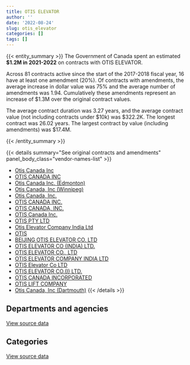 ```yaml
---
title: OTIS ELEVATOR
author: ''
date: '2022-08-24'
slug: otis_elevator
categories: []
tags: []
---
```


<script src="/rmarkdown-libs/htmlwidgets/htmlwidgets.js"></script>
<link href="/rmarkdown-libs/datatables-css/datatables-crosstalk.css" rel="stylesheet" />
<script src="/rmarkdown-libs/datatables-binding/datatables.js"></script>
<script src="/rmarkdown-libs/jquery/jquery-3.6.0.min.js"></script>
<link href="/rmarkdown-libs/dt-core-bootstrap/css/dataTables.bootstrap.min.css" rel="stylesheet" />
<link href="/rmarkdown-libs/dt-core-bootstrap/css/dataTables.bootstrap.extra.css" rel="stylesheet" />
<script src="/rmarkdown-libs/dt-core-bootstrap/js/jquery.dataTables.min.js"></script>
<script src="/rmarkdown-libs/dt-core-bootstrap/js/dataTables.bootstrap.min.js"></script>
<link href="/rmarkdown-libs/crosstalk/css/crosstalk.min.css" rel="stylesheet" />
<script src="/rmarkdown-libs/crosstalk/js/crosstalk.min.js"></script>
<script src="/rmarkdown-libs/htmlwidgets/htmlwidgets.js"></script>
<link href="/rmarkdown-libs/datatables-css/datatables-crosstalk.css" rel="stylesheet" />
<script src="/rmarkdown-libs/datatables-binding/datatables.js"></script>
<script src="/rmarkdown-libs/jquery/jquery-3.6.0.min.js"></script>
<link href="/rmarkdown-libs/dt-core-bootstrap/css/dataTables.bootstrap.min.css" rel="stylesheet" />
<link href="/rmarkdown-libs/dt-core-bootstrap/css/dataTables.bootstrap.extra.css" rel="stylesheet" />
<script src="/rmarkdown-libs/dt-core-bootstrap/js/jquery.dataTables.min.js"></script>
<script src="/rmarkdown-libs/dt-core-bootstrap/js/dataTables.bootstrap.min.js"></script>
<link href="/rmarkdown-libs/crosstalk/css/crosstalk.min.css" rel="stylesheet" />
<script src="/rmarkdown-libs/crosstalk/js/crosstalk.min.js"></script>

{{< entity_summary >}}
The Government of Canada spent an estimated **\$1.2M in 2021-2022** on contracts with OTIS ELEVATOR.

Across 81 contracts active since the start of the 2017-2018 fiscal year, 16 have at least one amendment (20%). Of contracts with amendments, the average increase in dollar value was 75% and the average number of amendments was 1.94. Cumulatively these amendments represent an increase of \$1.3M over the original contract values.

The average contract duration was 3.27 years, and the average contract value (not including contracts under \$10k) was \$322.2K. The longest contract was 26.02 years. The largest contract by value (including amendments) was \$17.4M.

{{< /entity_summary >}}

{{< details summary="See original contracts and amendments" panel_body_class="vendor-names-list" >}}
- [Otis Canada Inc](https://search.open.canada.ca/en/ct/?sort=contract_value_f%20desc&page=1&search_text=%22Otis%20Canada%20Inc%22)
- [OTIS CANADA INC](https://search.open.canada.ca/en/ct/?sort=contract_value_f%20desc&page=1&search_text=%22OTIS%20CANADA%20INC%22)
- [Otis Canada Inc. (Edmonton)](https://search.open.canada.ca/en/ct/?sort=contract_value_f%20desc&page=1&search_text=%22Otis%20Canada%20Inc.%20%28Edmonton%29%22)
- [Otis Canada, Inc (Winnipeg)](https://search.open.canada.ca/en/ct/?sort=contract_value_f%20desc&page=1&search_text=%22Otis%20Canada%2c%20Inc%20%28Winnipeg%29%22)
- [Otis Canada, Inc.](https://search.open.canada.ca/en/ct/?sort=contract_value_f%20desc&page=1&search_text=%22Otis%20Canada%2c%20Inc.%22)
- [OTIS CANADA INC.](https://search.open.canada.ca/en/ct/?sort=contract_value_f%20desc&page=1&search_text=%22OTIS%20CANADA%20INC.%22)
- [OTIS CANADA, INC.](https://search.open.canada.ca/en/ct/?sort=contract_value_f%20desc&page=1&search_text=%22OTIS%20CANADA%2c%20INC.%22)
- [OTIS Canada Inc.](https://search.open.canada.ca/en/ct/?sort=contract_value_f%20desc&page=1&search_text=%22OTIS%20Canada%20Inc.%22)
- [OTIS PTY LTD](https://search.open.canada.ca/en/ct/?sort=contract_value_f%20desc&page=1&search_text=%22OTIS%20PTY%20LTD%22)
- [Otis Elevator Company India Ltd](https://search.open.canada.ca/en/ct/?sort=contract_value_f%20desc&page=1&search_text=%22Otis%20Elevator%20Company%20India%20Ltd%22)
- [OTIS](https://search.open.canada.ca/en/ct/?sort=contract_value_f%20desc&page=1&search_text=%22OTIS%22)
- [BEIJING OTIS ELEVATOR CO. LTD](https://search.open.canada.ca/en/ct/?sort=contract_value_f%20desc&page=1&search_text=%22BEIJING%20OTIS%20ELEVATOR%20CO.%20LTD%22)
- [OTIS ELEVATOR CO (INDIA) LTD.](https://search.open.canada.ca/en/ct/?sort=contract_value_f%20desc&page=1&search_text=%22OTIS%20ELEVATOR%20CO%20%28INDIA%29%20LTD.%22)
- [OTIS ELEVATOR CO., LTD](https://search.open.canada.ca/en/ct/?sort=contract_value_f%20desc&page=1&search_text=%22OTIS%20ELEVATOR%20CO.%2c%20LTD%22)
- [OTIS ELEVATOR COMPANY INDIA LTD](https://search.open.canada.ca/en/ct/?sort=contract_value_f%20desc&page=1&search_text=%22OTIS%20ELEVATOR%20COMPANY%20INDIA%20LTD%22)
- [OTIS Elevator Co LTD](https://search.open.canada.ca/en/ct/?sort=contract_value_f%20desc&page=1&search_text=%22OTIS%20Elevator%20Co%20LTD%22)
- [OTIS ELEVATOR CO.(I) LTD.](https://search.open.canada.ca/en/ct/?sort=contract_value_f%20desc&page=1&search_text=%22OTIS%20ELEVATOR%20CO.%28I%29%20LTD.%22)
- [OTIS CANADA INCORPORATED](https://search.open.canada.ca/en/ct/?sort=contract_value_f%20desc&page=1&search_text=%22OTIS%20CANADA%20INCORPORATED%22)
- [OTIS LIFT COMPANY](https://search.open.canada.ca/en/ct/?sort=contract_value_f%20desc&page=1&search_text=%22OTIS%20LIFT%20COMPANY%22)
- [Otis Canada, Inc (Dartmouth)](https://search.open.canada.ca/en/ct/?sort=contract_value_f%20desc&page=1&search_text=%22Otis%20Canada%2c%20Inc%20%28Dartmouth%29%22)
{{< /details >}}

## Departments and agencies

<div id="htmlwidget-1" style="width:100%;height:auto;" class="datatables html-widget"></div>
<script type="application/json" data-for="htmlwidget-1">{"x":{"style":"bootstrap","filter":"none","vertical":false,"data":[["<a href=\"/departments/aafc-aac/\">Agriculture and Agri-Food Canada<\/a>","<a href=\"/departments/dfatd-maecd/\">Global Affairs Canada<\/a>","<a href=\"/departments/dnd-mdn/\">National Defence<\/a>","<a href=\"/departments/hc-sc/\">Health Canada<\/a>","<a href=\"/departments/ic/\">Innovation, Science and Economic Development Canada<\/a>","<a href=\"/departments/nrc-cnrc/\">National Research Council Canada<\/a>","<a href=\"/departments/pc/\">Parks Canada<\/a>","<a href=\"/departments/pwgsc-tpsgc/\">Public Services and Procurement Canada<\/a>","<a href=\"/departments/rcmp-grc/\">Royal Canadian Mounted Police<\/a>"],[36753.8,34798.93,33392.96,6201.49,48894,9443.52,27343.98,1536333.58,null],[41881.51,95886.78,28000,6218.48,null,9574.32,12068.07,1197608.1,16091.46],[43264.74,93688.86,22954.34,6201.49,7965.85,9548.16,8539.97,1005329.83,null],[9365.59,48003.37,36626.83,5050.83,19255.2,9266.79,30408.76,1080669.72,null]],"container":"<table class=\"table table-striped table-hover row-border order-column display\">\n  <thead>\n    <tr>\n      <th>Department<\/th>\n      <th>2018-2019<\/th>\n      <th>2019-2020<\/th>\n      <th>2020-2021<\/th>\n      <th>2021-2022<\/th>\n    <\/tr>\n  <\/thead>\n<\/table>","options":{"order":[[4,"desc"]],"pageLength":10,"autoWidth":true,"columnDefs":[{"targets":1,"render":"function(data, type, row, meta) {\n    return type !== 'display' ? data : DTWidget.formatCurrency(data, \"$\", 2, 3, \",\", \".\", true, null);\n  }"},{"targets":2,"render":"function(data, type, row, meta) {\n    return type !== 'display' ? data : DTWidget.formatCurrency(data, \"$\", 2, 3, \",\", \".\", true, null);\n  }"},{"targets":3,"render":"function(data, type, row, meta) {\n    return type !== 'display' ? data : DTWidget.formatCurrency(data, \"$\", 2, 3, \",\", \".\", true, null);\n  }"},{"targets":4,"render":"function(data, type, row, meta) {\n    return type !== 'display' ? data : DTWidget.formatCurrency(data, \"$\", 2, 3, \",\", \".\", true, null);\n  }"},{"width":"16%","targets":[1,2,3,4]},{"className":"dt-right","targets":[1,2,3,4]}],"orderClasses":false}},"evals":["options.columnDefs.0.render","options.columnDefs.1.render","options.columnDefs.2.render","options.columnDefs.3.render"],"jsHooks":[]}</script>
<p class="text-right">
<a href="https://github.com/GoC-Spending/contracts-data/tree/main/data/out/vendors/otis_elevator/summary_by_fiscal_year_by_department.csv" class="source-data-link btn btn-link">View source data</a>
</p>

## Categories

<div id="htmlwidget-2" style="width:100%;height:auto;" class="datatables html-widget"></div>
<script type="application/json" data-for="htmlwidget-2">{"x":{"style":"bootstrap","filter":"none","vertical":false,"data":[["<a href=\"/categories/1_facilities_and_construction/\">Facilities and construction<\/a>","<a href=\"/categories/11_defence/\">Defence<\/a>","<a href=\"/categories/2_professional_services/\">Professional services<\/a>","<a href=\"/categories/6_industrial_products_and_services/\">Industrial products and services<\/a>"],[578789.75,null,806584.17,347788.36],[360326.35,null,793443.16,253559.21],[137025.29,null,791275.28,269192.67],[37128.79,29914.5,822670.35,348933.43]],"container":"<table class=\"table table-striped table-hover row-border order-column display\">\n  <thead>\n    <tr>\n      <th>Category<\/th>\n      <th>2018-2019<\/th>\n      <th>2019-2020<\/th>\n      <th>2020-2021<\/th>\n      <th>2021-2022<\/th>\n    <\/tr>\n  <\/thead>\n<\/table>","options":{"order":[[4,"desc"]],"dom":"t","pageLength":30,"autoWidth":true,"columnDefs":[{"targets":1,"render":"function(data, type, row, meta) {\n    return type !== 'display' ? data : DTWidget.formatCurrency(data, \"$\", 2, 3, \",\", \".\", true, null);\n  }"},{"targets":2,"render":"function(data, type, row, meta) {\n    return type !== 'display' ? data : DTWidget.formatCurrency(data, \"$\", 2, 3, \",\", \".\", true, null);\n  }"},{"targets":3,"render":"function(data, type, row, meta) {\n    return type !== 'display' ? data : DTWidget.formatCurrency(data, \"$\", 2, 3, \",\", \".\", true, null);\n  }"},{"targets":4,"render":"function(data, type, row, meta) {\n    return type !== 'display' ? data : DTWidget.formatCurrency(data, \"$\", 2, 3, \",\", \".\", true, null);\n  }"},{"width":"16%","targets":[1,2,3,4]},{"className":"dt-right","targets":[1,2,3,4]}],"orderClasses":false,"lengthMenu":[10,25,30,50,100]}},"evals":["options.columnDefs.0.render","options.columnDefs.1.render","options.columnDefs.2.render","options.columnDefs.3.render"],"jsHooks":[]}</script>
<p class="text-right">
<a href="https://github.com/GoC-Spending/contracts-data/tree/main/data/out/vendors/otis_elevator/summary_by_fiscal_year_by_category.csv" class="source-data-link btn btn-link">View source data</a>
</p>
